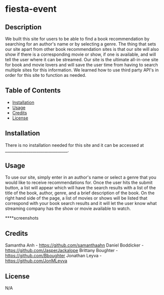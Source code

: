 # fiesta-event

## Description

We built this site for users to be able to find a book recommendation by searching for an author's name or by selecting a genre. The thing that sets our site apart from other book recommendation sites is that our site will also show if there is a corresponding movie or show, if one is available, and will tell the user where it can be streamed. Our site is the ultimate all-in-one site for book and movie lovers and will save the user time from having to search multiple sites for this information. We learned how to use third party API's in order for this site to function as needed. 

## Table of Contents 

- [Installation](#installation)
- [Usage](#usage)
- [Credits](#credits)
- [License](#license)

## Installation

There is no installation needed for this site and it can be accessed at ________________________________.

## Usage

To use our site, simply enter in an author's name or select a genre that you would like to receive recommendations for. Once the user hits the submit button, a list will appear which will have the search results with a list of the title of the book, author, genre, and a brief description of the book. On the right hand side of the page, a list of movies or shows will be listed that correspond with your book search results and it will let the user know what streaming company has the show or movie available to watch. 

****screenshots

## Credits

Samantha Anh - https://github.com/samanthaahn
Daniel Boddicker - https://github.com/JasperJackalope
Brittany Boughter - https://github.com/Bboughter
Jonathan Leyva - https://github.com/JonMLeyva

## License

N/A